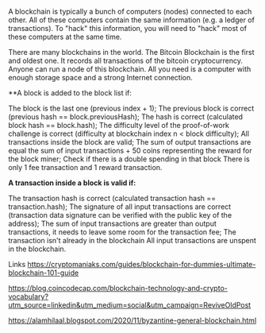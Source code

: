A blockchain is typically a bunch of computers (nodes) connected to each other. All of these computers contain the same information (e.g. a ledger of transactions). To "hack" this information, you will need to "hack" most of these computers at the same time. 

There are many blockchains in the world. The Bitcoin Blockchain is the first and oldest one. It records all transactions of the bitcoin cryptocurrency. Anyone can run a node of this blockchain. All you need is a computer with enough storage space and a strong Internet connection.

**A block is added to the block list if:

The block is the last one (previous index + 1);
The previous block is correct (previous hash == block.previousHash);
The hash is correct (calculated block hash == block.hash);
The difficulty level of the proof-of-work challenge is correct (difficulty at blockchain index n < block difficulty);
All transactions inside the block are valid;
The sum of output transactions are equal the sum of input transactions + 50 coins representing the reward for the block miner;
Check if there is a double spending in that block
There is only 1 fee transaction and 1 reward transaction.

**A transaction inside a block is valid if:**

The transaction hash is correct (calculated transaction hash == transaction.hash);
The signature of all input transactions are correct (transaction data signature can be verified with the public key of the address);
The sum of input transactions are greater than output transactions, it needs to leave some room for the transaction fee;
The transaction isn't already in the blockchain
All input transactions are unspent in the blockchain.


Links
https://cryptomaniaks.com/guides/blockchain-for-dummies-ultimate-blockchain-101-guide

https://blog.coincodecap.com/blockchain-technology-and-crypto-vocabulary?utm_source=linkedin&utm_medium=social&utm_campaign=ReviveOldPost

https://alamhilaal.blogspot.com/2020/11/byzantine-general-blockchain.html
